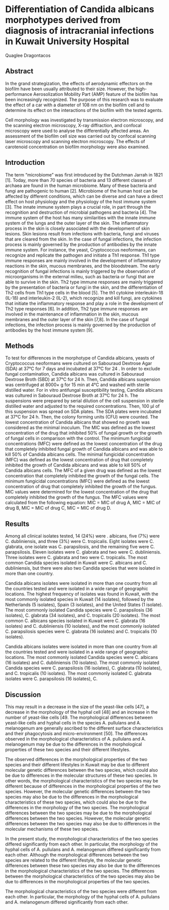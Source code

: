 # Differentiation of Candida albicans morphotypes derived from diagnosis of intracranial infections in Kuwait University Hospital
Quaglee Dragontacos


## Abstract
In the grand strategization, the effects of aerodynamic effectors on the biofilm have been usually attributed to their size. However, the high-performance Aerosolization Mobility Part (AMP) feature of the biofilm has been increasingly recognized. The purpose of this research was to evaluate the effect of a car with a diameter of 108 nm on the biofilm cell and to determine its effect on the interactions of the biofilm with the tested agents.

Cell morphology was investigated by transmission electron microscopy, and the scanning electron microscopy, X-ray diffraction, and confocal microscopy were used to analyse the differentially affected areas. An assessment of the biofilm cell size was carried out by confocal scanning laser microscopy and scanning electron microscopy. The effects of carotenoid concentration on biofilm morphology were also examined.


## Introduction
The term “microbiome” was first introduced by the Dutchman Jarrah in 1821 [1]. Today, more than 70 species of bacteria and 13 different classes of archaea are found in the human microbiome. Many of these bacteria and fungi are pathogenic to human [2]. Microbiome of the human host can be affected by different conditions, which can be diverse and can have a direct effect on host physiology and the physiology of the host immune system [3]. The innate immune system plays a crucial role, in part through the recognition and destruction of microbial pathogens and bacteria [4]. The immune system of the host has many similarities with the innate immune system of the lungs and the outer layer of the skin. The inflammatory process in the skin is closely associated with the development of skin lesions. Skin lesions result from infections with bacteria, fungi and viruses that are cleared from the skin. In the case of fungal infections, the infection process is mainly governed by the production of antibodies by the innate immune system. For instance, the yeast, Cryptococcus neoformans, can recognize and replicate the pathogen and initiate a Th1 response. Th1 type immune responses are mainly involved in the development of inflammatory reactions in the skin, mucous membranes, and the bloodstream. The early recognition of fungal infections is mainly triggered by the observation of microorganisms in the external milieu, such as bacteria or fungi that are able to survive in the skin. Th2 type immune responses are mainly triggered by the presentation of bacteria or fungi in the skin, and the differentiation of Th2 cells from Th1 type cells in the blood [5]. The th1 cytokine interleukin-1ß (IL-1ß) and interleukin-2 (IL-2), which recognize and kill fungi, are cytokines that initiate the inflammatory response and play a role in the development of Th2 type responses [6]. In addition, Th2 type immune responses are involved in the maintenance of inflammation in the skin, mucous membranes and the outer layer of the skin [7,8]. In the case of fungal infections, the infection process is mainly governed by the production of antibodies by the host immune system [9].


## Methods
To test for differences in the morphotype of Candida albicans, yeasts of Cryptococcus neoformans were cultured on Sabouraud Dextrose Agar (SDA) at 37°C for 7 days and incubated at 37°C for 24 . In order to exclude fungal contamination, Candida albicans was cultured in Sabouraud Dextrose Broth (SBD) at 37°C for 24 h. Then, Candida albicans suspension was centrifuged at 8000× g for 15 min at 4°C and washed with sterile distilled water. For in vitro antifungal susceptibility testing, Candida albicans was cultured in Sabouraud Dextrose Broth at 37°C for 24 h. The suspensions were prepared by serial dilution of the cell suspension in sterile distilled water and adjusted to the required concentrations. Then, 100 µl of this suspension was spread on SDA plates. The SDA plates were incubated at 37°C for 24 h. Then, the colony forming units (CFU) were counted. The lowest concentration of Candida albicans that showed no growth was considered as the minimal inoculum. The MIC was defined as the lowest concentration of the drug that inhibited 50% of fungal growth or the growth of fungal cells in comparison with the control. The minimum fungicidal concentrations (MFC) were defined as the lowest concentration of the drug that completely inhibited fungal growth of Candida albicans and was able to kill 50% of Candida albicans cells. The minimal fungicidal concentration (MFC) was defined as the lowest concentration of drug that completely inhibited the growth of Candida albicans and was able to kill 50% of Candida albicans cells. The MFC of a given drug was defined as the lowest concentration that completely inhibited the growth of the fungal cells. The minimum fungicidal concentrations (MFC) were defined as the lowest concentration of drug that completely inhibited the growth of the fungus. MIC values were determined for the lowest concentration of the drug that completely inhibited the growth of the fungus. The MFC values were calculated from the following equation: MIC = MIC of drug A, MIC = MIC of drug B, MIC = MIC of drug C, MIC = MIC of drug D.


## Results
Among all clinical isolates tested, 14 (24%) were . albicans, five (7%) were C. dubliniensis, and three (3%) were C. tropicalis. Eight isolates were C. glabrata, one isolate was C. parapsilosis, and the remaining five were C. parapsilosis. Eleven isolates were C. glabrata and two were C. dubliniensis. Three isolates were C. glabrata and two were C. tropicalis. The most common Candida species isolated in Kuwait were C. albicans and C. dubliniensis, but there were also two Candida species that were isolated in more than one country.

Candida albicans isolates were isolated in more than one country from all the countries tested and were isolated in a wide range of geographic locations. The highest frequency of isolates was found in Kuwait, with the most commonly isolated species in Kuwait (14 isolates), followed by the Netherlands (5 isolates), Spain (3 isolates), and the United States (1 isolate). The most commonly isolated Candida species were C. parapsilosis (36 isolates), C. glabrata (34 isolates), and C. tropicalis (20 isolates). The most common C. albicans species isolated in Kuwait were C. glabrata (16 isolates) and C. dubliniensis (10 isolates), and the most commonly isolated C. parapsilosis species were C. glabrata (16 isolates) and C. tropicalis (10 isolates).

Candida albicans isolates were isolated in more than one country from all the countries tested and were isolated in a wide range of geographic locations. The most commonly isolated Candida species were C. albicans (16 isolates) and C. dubliniensis (10 isolates). The most commonly isolated Candida species were C. parapsilosis (16 isolates), C. glabrata (10 isolates), and C. tropicalis (10 isolates). The most commonly isolated C. glabrata isolates were C. parapsilosis (16 isolates), C.


## Discussion
This may result in a decrease in the size of the yeast-like cells [47], a decrease in the morphology of the hyphal cell [48] and an increase in the number of yeast-like cells [49. The morphological differences between yeast-like cells and hyphal cells in the species A. pullulans and A. melanogenum are generally ascribed to the different surface characteristics and their phagocytosis and micro-environment [50]. The differences observed in the morphological characteristics of A. pullulans and A. melanogenum may be due to the differences in the morphological properties of these two species and their different lifestyles.

The observed differences in the morphological properties of the two species and their different lifestyles in Kuwait may be due to different molecular genetic differences between the two species, which could also be due to differences in the molecular structures of these two species. In other words, the morphological characteristics of the two species may be different because of differences in the morphological properties of the two species. However, the molecular genetic differences between the two species may also be due to the differences in the morphological characteristics of these two species, which could also be due to the differences in the morphology of the two species. The morphological differences between the two species may be due to the morphological differences between the two species. However, the molecular genetic differences between the two species may also be due to differences in the molecular mechanisms of these two species.

In the present study, the morphological characteristics of the two species differed significantly from each other. In particular, the morphology of the hyphal cells of A. pullulans and A. melanogenum differed significantly from each other. Although the morphological differences between the two species are related to the different lifestyle, the molecular genetic differences between these two species may also be due to the differences in the morphological characteristics of the two species. The differences between the morphological characteristics of the two species may also be due to differences in the morphological properties of the two species.

The morphological characteristics of the two species were different from each other. In particular, the morphology of the hyphal cells of A. pullulans and A. melanogenum differed significantly from each other.
